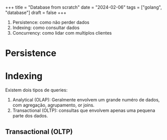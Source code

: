 +++
title = "Database from scratch"
date = "2024-02-06"
tags = ["golang", "database"]
draft = false
+++

1. Persistence: como não perder dados
2. Indexing: como consultar dados
3. Concurrency: como lidar com multiplos clientes

# Persistence

# Indexing
Existem dois tipos de queries:
1. Analytical (OLAP): Geralmente envolvem um grande numéro de dados, com agregação, agrupamento, or joins.
2. Transactional (OLTP): consultas que envolvem apenas uma pequena parte dos dados.

## Transactional (OLTP)
